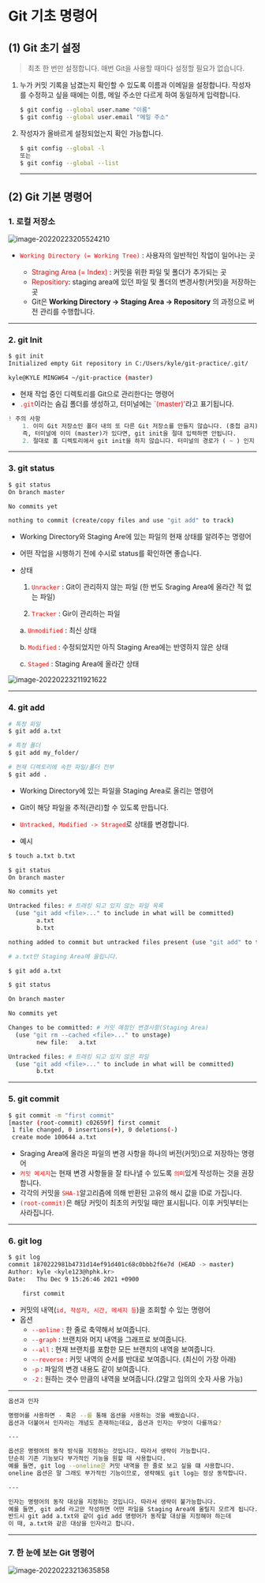 # Git 기초 명령어

## (1) Git 초기 설정

> 최초 한 번만 설정합니다. 매번 Git을 사용할 때마다 설정할 필요가 없습니다.

1. 누가 커밋 기록을 남겼는지 확인할 수 있도록 이름과 이메일을 설정합니다.
   작성자를 수정하고 싶을 때에는 이름, 메일 주소만 다르게 하여 동일하게 입력합니다.

   ```bash
   $ git config --global user.name "이름"
   $ git config --global user.email "메일 주소"
   ```
   
   
   
2. 작성자가 올바르게 설정되었는지 확인 가능합니다.

   ```bash
   $ git config --global -l
   또는
   $ git config --global --list
   ```

   ---
   
   

## (2) Git 기본 명령어

### 	1. 로컬 저장소

![image-20220223205524210](https://user-images.githubusercontent.com/100325988/155461335-56b2285a-53ca-474a-8f5f-01550024f20e.png)

- <span style="color:red">`Working Directory (= Working Tree)`</span> : 사용자의 일반적인 작업이 일어나는 곳

   - <span style="color:red">Straging Area (= Index)</span> : 커밋을 위한 파일 및 폴더가 추가되는 곳
   - <span style="color:red">Repositiory</span>: staging area에 있던 파일 및 폴더의 변경사항(커밋)을 저장하는 곳
   - Git은 **Working Directory -> Staging Area -> Repository** 의 과정으로 버전 관리를 수행합니다.

---



### 	2. git Init

```bash
$ git init
Initialized empty Git repository in C:/Users/kyle/git-practice/.git/

kyle@KYLE MINGW64 ~/git-practice (master)
```

- 현재 작업 중인 디렉토리를 Git으로 관리한다는 명령어
-  <span style="color:red">`.git`</span>이라는 숨김 폴더를 생성하고, 터미널에는 <span style="color:red">`(master)'</span>라고 표기됩니다.

```python
! 주의 사항
	1. 이미 Git 저장소인 폴더 내의 또 다른 Git 저장소를 만들지 않습니다. (중첩 금지)
	즉, 터미널에 이미 (master)가 있다면, git init을 절대 입력하면 안됩니다.
	2. 절대로 홈 디렉토리에서 git init을 하지 않습니다. 터미널의 경로가 ( ~ ) 인지 확인합니다.
```

---



### 	3. git status

```bash
$ git status
On branch master

No commits yet

nothing to commit (create/copy files and use "git add" to track)
```

- Working Directory와 Staging Are에 있는 파일의 현재 상태를 알려주는 명령어

- 어떤 작업을 시행하기 전에 수시로 status를 확인하면 좋습니다.

- 상태

  1.  <span style="color:red">`Unracker`</span> : Git이 관리하지 않는 파일 (한 번도 Sraging Area에 올라간 적 없는 파일)

  2.  <span style="color:red">`Tracker`</span> : Gir이 관리하는 파일

     a. <span style="color:red">`Unmodified`</span> : 최신 상태

     b. <span style="color:red">`Modified`</span> : 수정되었지만 아직 Staging Area에는 반영하지 않은 상태

     c. <span style="color:red">`Staged`</span> : Staging Area에 올라간 상태

![image-20220223211921622](https://user-images.githubusercontent.com/100325988/155461400-52cfac95-2054-48a7-92e9-731e9cebf48d.png)

---



### 4. git add

```bash
# 특정 파일
$ git add a.txt

# 특정 폴더
$ git add my_folder/

# 현재 디렉토리에 속한 파일/폴더 전부
$ git add .
```

- Working Directory에 있는 파일을 Staging Area로 올리는 명령어

- Git이 해당 파일을 추적(관리)할 수 있도록 만듭니다.
- <span style="color:red">`Untracked, Modified -> Straged`</span>로 상태를 변경합니다.
- 예시

```bash
$ touch a.txt b.txt

$ git status
On branch master

No commits yet

Untracked files: # 트래킹 되고 있지 않는 파일 목록
  (use "git add <file>..." to include in what will be committed)
        a.txt
        b.txt

nothing added to commit but untracked files present (use "git add" to track)
```

```bash
# a.txt만 Staging Area에 올립니다.

$ git add a.txt
```

```bash
$ git status

On branch master

No commits yet

Changes to be committed: # 커밋 예정인 변경사항(Staging Area)
  (use "git rm --cached <file>..." to unstage)
        new file:   a.txt

Untracked files: # 트래킹 되고 있지 않은 파일
  (use "git add <file>..." to include in what will be committed)
        b.txt
```

---



### 5. git commit

```bash
$ git commit -m "first commit"
[master (root-commit) c02659f] first commit
 1 file changed, 0 insertions(+), 0 deletions(-)
 create mode 100644 a.txt
```

- Sraging Area에 올라온 파일의 변경 사항을 하나의 버전(커밋)으로 저장하는 명령어
- <span style="color:red">`커밋 메세지`</span>는 현재 변경 사항들을 잘 타나낼 수 있도록 <span style="color:red">`의미`</span>있게 작성하는 것을 권장합니다.
- 각각의 커밋을 <span style="color:red">`SHA-1`</span>알고리즘에 의해 반환된 고유의 해시 값을 ID로 가집니다.
- <span style="color:red">`(root-commit)`</span>은 해당 커밋이 최초의 커밋일 때만 표시됩니다. 이후 커밋부터는 사라집니다.

---



### 6. git log

```bash
$ git log
commit 1870222981b4731d14ef91d401c68c0bbb2f6e7d (HEAD -> master)
Author: kyle <kyle123@hphk.kr>
Date:   Thu Dec 9 15:26:46 2021 +0900

    first commit
```

- 커밋의 내역(<span style="color:red">`id, 작성자, 시간, 메세지 등`</span>)을 조회할 수 있는 명령어
- 옵션
  - <span style="color:red">`--online`</span> : 한 줄로 축약해서 보여줍니다.
  - <span style="color:red">`--graph`</span> : 브랜치와 머지 내역을 그래프로 보여줍니다.
  - <span style="color:red">`--all`</span> : 현재 브랜치를 포함한 모든 브랜치의 내역을 보여줍니다.
  - <span style="color:red">`--reverse`</span> : 커밋 내역의 순서를 반대로 보여줍니다. (최신이 가장 아래)
  - <span style="color:red">`-p`</span> : 파일의 변경 내용도 같이 보여줍니다.
  - <span style="color:red">`-2`</span> : 원하는 갯수 만큼의 내역을 보여줍니다.(2말고 임의의 숫자 사용 가능)

---



```bash
옵션과 인자

명령어를 사용하면 - 혹은 --를 통해 옵션을 사용하는 것을 배웠습니다.
옵션과 더불어서 인자라는 개념도 존재하는데요, 옵션과 인자는 무엇이 다를까요?

---

옵션은 명령어의 동작 방식을 지정하는 것입니다. 따라서 생략이 가능합니다.
단순히 기존 기능보다 부가적인 기능을 원할 때 사용합니다.
예를 들면, git log --oneline은 커밋 내역을 한 줄로 보고 싶을 떄 사용합니다.
oneline 옵션은 말 그래도 부가적인 기능이므로, 생략해도 git log는 정상 동작합니다.

---

인자는 명령어의 동작 대상을 지정하는 것입니다. 따라서 생략이 불가능합니다.
예를 들면, git add 라고만 작성하면 어떤 파일을 Staging Area에 올릴지 모르게 됩니다.
반드시 git add a.txt와 같이 gid add 명령어가 동작할 대상을 지정해야 하는데
이 때, a.txt와 같은 대상을 인자라고 합니다.
```

---



### 7. 한 눈에 보는 Git 명령어

![image-20220223213635858](https://user-images.githubusercontent.com/100325988/155461422-5bdd4fe7-d3d3-4dc5-96c0-ec3ef9c9c962.png)





